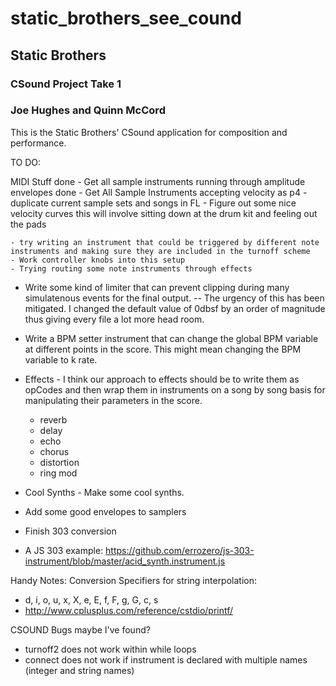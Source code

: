 # static_brothers_see_cound

## Static Brothers
### CSound Project Take 1
### Joe Hughes and Quinn McCord

This is the Static Brothers' CSound application for composition and performance.

TO DO:

MIDI Stuff
    done - Get all sample instruments running through amplitude envelopes
    done - Get All Sample Instruments accepting velocity as p4
    - duplicate current sample sets and songs in FL
    - Figure out some nice velocity curves
        this will involve sitting down at the drum kit and feeling out the pads

    - try writing an instrument that could be triggered by different note instruments and making sure they are included in the turnoff scheme
    - Work controller knobs into this setup
    - Trying routing some note instruments through effects

* Write some kind of limiter that can prevent clipping during many simulatenous events for the final output.
-- The urgency of this has been mitigated. I changed the default value of 0dbsf by an order of magnitude thus giving every file a lot more head room.

* Write a BPM setter instrument that can change the global BPM variable at different points in the score. This might mean changing the BPM variable to k rate.

* Effects - I think our approach to effects should be to write them as opCodes and then wrap them in instruments on a song by song basis for manipulating their parameters in the score.
	- reverb
	- delay
	- echo
	- chorus
	- distortion
    - ring mod

* Cool Synths - Make some cool synths.

* Add some good envelopes to samplers

* Finish 303 conversion
* A JS 303 example: https://github.com/errozero/js-303-instrument/blob/master/acid_synth.instrument.js

Handy Notes:
Conversion Specifiers for string interpolation:
* d, i, o, u, x, X, e, E, f, F, g, G, c, s
* http://www.cplusplus.com/reference/cstdio/printf/


CSOUND Bugs maybe I've found?
* turnoff2 does not work within while loops
* connect does not work if instrument is declared with multiple names (integer and string names)
